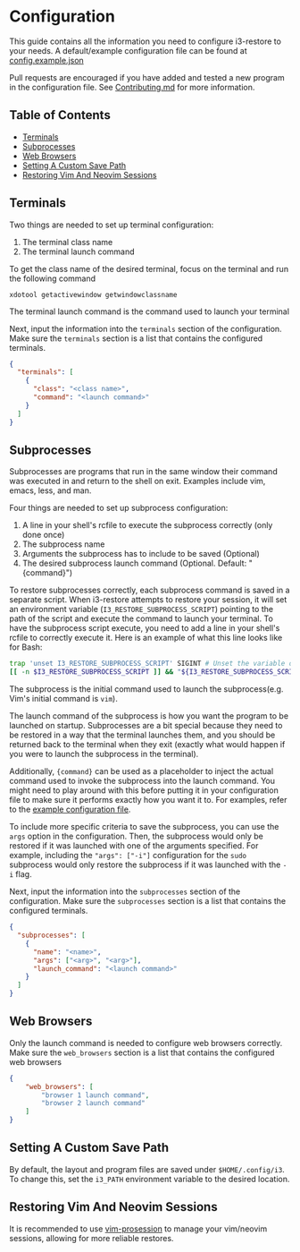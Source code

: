 # Configuration
This guide contains all the information you need to configure i3-restore to your needs. A default/example configuration
file can be found at [config.example.json](config.example.json)

Pull requests are encouraged if you have added and tested a new program in the configuration file. See [Contributing.md](CONTRIBUTING.md)
for more information.

## Table of Contents
- [Terminals](#terminals)
- [Subprocesses](#subprocesses)
- [Web Browsers](#web-browsers)
- [Setting A Custom Save Path](#setting-a-custom-save-path)
- [Restoring Vim And Neovim Sessions](#restoring-vim-and-neovim-sessions)

## Terminals
Two things are needed to set up terminal configuration:
1. The terminal class name
2. The terminal launch command

To get the class name of the desired terminal, focus on the terminal and run the following command
```shell
xdotool getactivewindow getwindowclassname
```

The terminal launch command is the command used to launch your terminal

Next, input the information into the `terminals` section of the configuration. Make sure the `terminals` section is
a list that contains the configured terminals.
```json
{
  "terminals": [
    {
      "class": "<class name>",
      "command": "<launch command>"
    }
  ]
}
```

## Subprocesses
Subprocesses are programs that run in the same window their command was executed in and return to the shell on exit. Examples
include vim, emacs, less, and man.

Four things are needed to set up subprocess configuration:
1. A line in your shell's rcfile to execute the subprocess correctly (only done once)
2. The subprocess name
3. Arguments the subprocess has to include to be saved (Optional)
4. The desired subprocess launch command (Optional. Default: "{command}")

To restore subprocesses correctly, each subprocess command is saved in a separate script. When i3-restore attempts to restore
your session, it will set an environment variable (`I3_RESTORE_SUBPROCESS_SCRIPT`) pointing to the path of the script and execute
the command to launch your terminal. To have the subprocess script execute, you need to add a line in your shell's rcfile to
correctly execute it. Here is an example of what this line looks like for Bash:
```bash
trap 'unset I3_RESTORE_SUBPROCESS_SCRIPT' SIGINT # Unset the variable on Ctrl+C as well
[[ -n $I3_RESTORE_SUBPROCESS_SCRIPT ]] && "${I3_RESTORE_SUBPROCESS_SCRIPT}" && unset I3_RESTORE_SUBPROCESS_SCRIPT
```

The subprocess is the initial command used to launch the subprocess(e.g. Vim's initial command is `vim`).

The launch command of the subprocess is how you want the program to be launched on startup. Subprocesses are a bit special
because they need to be restored in a way that the terminal launches them, and you should be returned back to the terminal
when they exit (exactly what would happen if you were to launch the subprocess in the terminal).

Additionally, `{command}` can be used as a placeholder to inject the actual command used to invoke the subprocess into the
launch command. You might need to play around with this before putting it in your configuration file to make sure it performs
exactly how you want it to. For examples, refer to the [example configuration file](config.example.json).

To include more specific criteria to save the subprocess, you can use the `args` option in the configuration. Then, the subprocess
would only be restored if it was launched with one of the arguments specified. For example, including the `"args": ["-i"]` configuration
for the `sudo` subprocess would only restore the subprocess if it was launched with the `-i` flag.

Next, input the information into the `subprocesses` section of the configuration. Make sure the `subprocesses` section is
a list that contains the configured terminals.
```json
{
  "subprocesses": [
    {
      "name": "<name>",
      "args": ["<arg>", "<arg>"],
      "launch_command": "<launch command>"
    }
  ]
}
```

## Web Browsers
Only the launch command is needed to configure web browsers correctly. Make sure the `web_browsers` section is a list that
contains the configured web browsers
```json
{
    "web_browsers": [
        "browser 1 launch command",
        "browser 2 launch command"
    ]
}
```

## Setting A Custom Save Path
By default, the layout and program files are saved under `$HOME/.config/i3`. To change this, set the `i3_PATH` environment variable to
the desired location.

## Restoring Vim And Neovim Sessions
It is recommended to use [vim-prosession] to manage your vim/neovim sessions, allowing for
more reliable restores.


[vim-prosession]: https://github.com/dhruvasagar/vim-prosession
